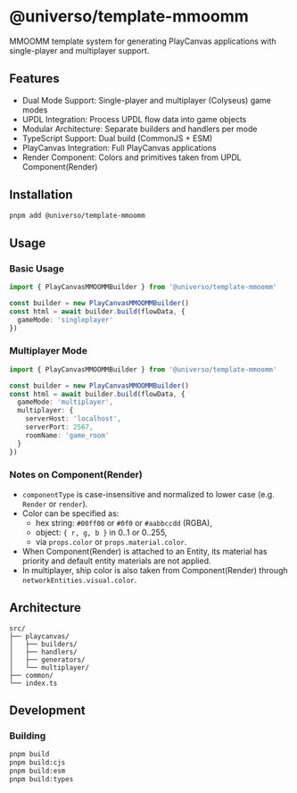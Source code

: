 # @universo/template-mmoomm

MMOOMM template system for generating PlayCanvas applications with single-player and multiplayer support.

## Features

- Dual Mode Support: Single-player and multiplayer (Colyseus) game modes
- UPDL Integration: Process UPDL flow data into game objects
- Modular Architecture: Separate builders and handlers per mode
- TypeScript Support: Dual build (CommonJS + ESM)
- PlayCanvas Integration: Full PlayCanvas applications
- Render Component: Colors and primitives taken from UPDL Component(Render)

## Installation

```bash
pnpm add @universo/template-mmoomm
```

## Usage

### Basic Usage

```typescript
import { PlayCanvasMMOOMMBuilder } from '@universo/template-mmoomm'

const builder = new PlayCanvasMMOOMMBuilder()
const html = await builder.build(flowData, {
  gameMode: 'singleplayer'
})
```

### Multiplayer Mode

```typescript
import { PlayCanvasMMOOMMBuilder } from '@universo/template-mmoomm'

const builder = new PlayCanvasMMOOMMBuilder()
const html = await builder.build(flowData, {
  gameMode: 'multiplayer',
  multiplayer: {
    serverHost: 'localhost',
    serverPort: 2567,
    roomName: 'game_room'
  }
})
```

### Notes on Component(Render)

- `componentType` is case-insensitive and normalized to lower case (e.g. `Render` or `render`).
- Color can be specified as:
  - hex string: `#00ff00` or `#0f0` or `#aabbccdd` (RGBA),
  - object: `{ r, g, b }` in 0..1 or 0..255,
  - via `props.color` or `props.material.color`.
- When Component(Render) is attached to an Entity, its material has priority and default entity materials are not applied.
- In multiplayer, ship color is also taken from Component(Render) through `networkEntities.visual.color`.

## Architecture

```
src/
├── playcanvas/
│   ├── builders/
│   ├── handlers/
│   ├── generators/
│   └── multiplayer/
├── common/
└── index.ts
```

## Development

### Building

```bash
pnpm build
pnpm build:cjs
pnpm build:esm
pnpm build:types
```

